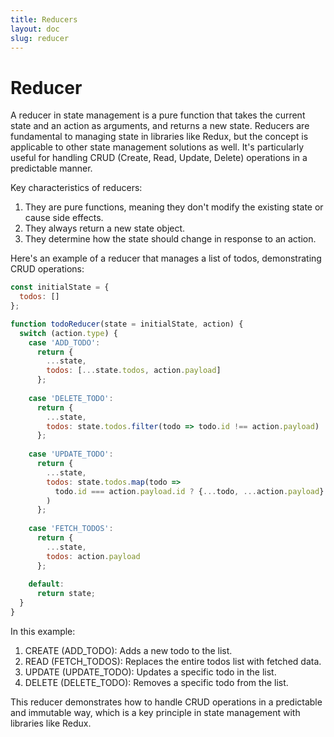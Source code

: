 ```yaml
---
title: Reducers
layout: doc
slug: reducer
---
```


# Reducer

A reducer in state management is a pure function that takes the current state and an action as arguments, and returns a new state. Reducers are fundamental to managing state in libraries like Redux, but the concept is applicable to other state management solutions as well. It's particularly useful for handling CRUD (Create, Read, Update, Delete) operations in a predictable manner. 

Key characteristics of reducers:
1. They are pure functions, meaning they don't modify the existing state or cause side effects.
2. They always return a new state object.
3. They determine how the state should change in response to an action.

Here's an example of a reducer that manages a list of todos, demonstrating CRUD operations:

```javascript
const initialState = {
  todos: []
};

function todoReducer(state = initialState, action) {
  switch (action.type) {
    case 'ADD_TODO':
      return {
        ...state,
        todos: [...state.todos, action.payload]
      };
    
    case 'DELETE_TODO':
      return {
        ...state,
        todos: state.todos.filter(todo => todo.id !== action.payload)
      };
    
    case 'UPDATE_TODO':
      return {
        ...state,
        todos: state.todos.map(todo => 
          todo.id === action.payload.id ? {...todo, ...action.payload} : todo
        )
      };
    
    case 'FETCH_TODOS':
      return {
        ...state,
        todos: action.payload
      };
    
    default:
      return state;
  }
}
```

In this example:

1. CREATE (ADD_TODO): Adds a new todo to the list.
2. READ (FETCH_TODOS): Replaces the entire todos list with fetched data.
3. UPDATE (UPDATE_TODO): Updates a specific todo in the list.
4. DELETE (DELETE_TODO): Removes a specific todo from the list.


This reducer demonstrates how to handle CRUD operations in a predictable and immutable way, which is a key principle in state management with libraries like Redux.